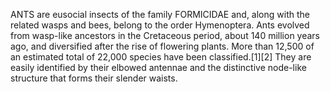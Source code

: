ANTS are eusocial insects of the family FORMICIDAE and, along with the related wasps and bees, belong to the order Hymenoptera. Ants evolved from wasp-like ancestors in the Cretaceous period, about 140 million years ago, and diversified after the rise of flowering plants. More than 12,500 of an estimated total of 22,000 species have been classified.[1][2] They are easily identified by their elbowed antennae and the distinctive node-like structure that forms their slender waists.
